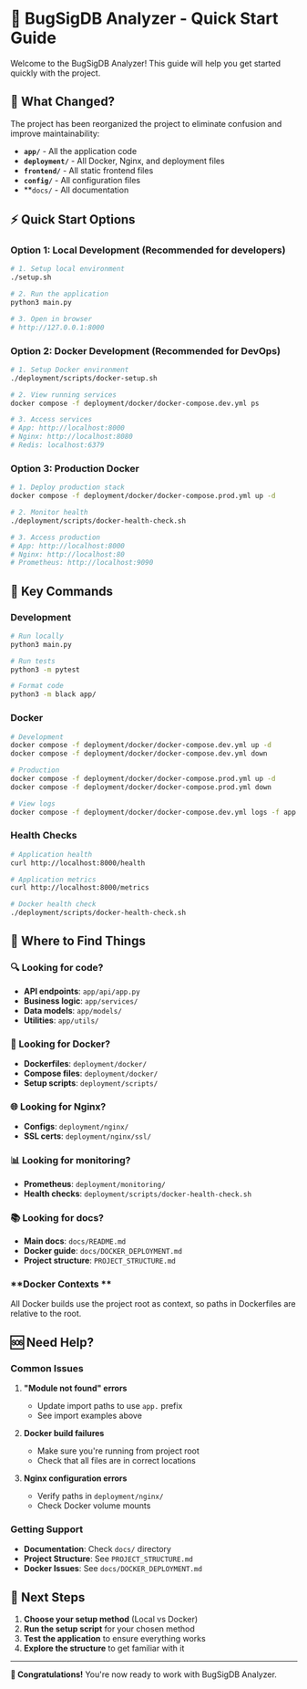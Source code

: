 # 🚀 BugSigDB Analyzer - Quick Start Guide

Welcome to the  BugSigDB Analyzer! This guide will help you get started quickly with the project.

## 📁 **What Changed?**

The project has been reorganized the project to eliminate confusion and improve maintainability:

- **`app/`** - All the application code
- **`deployment/`** - All Docker, Nginx, and deployment files
- **`frontend/`** - All static frontend files
- **`config/`** - All configuration files
- **`docs/` - All documentation

## ⚡ **Quick Start Options**

### **Option 1: Local Development (Recommended for developers)**
```bash
# 1. Setup local environment
./setup.sh

# 2. Run the application
python3 main.py

# 3. Open in browser
# http://127.0.0.1:8000
```

### **Option 2: Docker Development (Recommended for DevOps)**
```bash
# 1. Setup Docker environment
./deployment/scripts/docker-setup.sh

# 2. View running services
docker compose -f deployment/docker/docker-compose.dev.yml ps

# 3. Access services
# App: http://localhost:8000
# Nginx: http://localhost:8080
# Redis: localhost:6379
```

### **Option 3: Production Docker**
```bash
# 1. Deploy production stack
docker compose -f deployment/docker/docker-compose.prod.yml up -d

# 2. Monitor health
./deployment/scripts/docker-health-check.sh

# 3. Access production
# App: http://localhost:8000
# Nginx: http://localhost:80
# Prometheus: http://localhost:9090
```

## 🔧 **Key Commands**

### **Development**
```bash
# Run locally
python3 main.py

# Run tests
python3 -m pytest

# Format code
python3 -m black app/
```

### **Docker**
```bash
# Development
docker compose -f deployment/docker/docker-compose.dev.yml up -d
docker compose -f deployment/docker/docker-compose.dev.yml down

# Production
docker compose -f deployment/docker/docker-compose.prod.yml up -d
docker compose -f deployment/docker/docker-compose.prod.yml down

# View logs
docker compose -f deployment/docker/docker-compose.dev.yml logs -f app
```

### **Health Checks**
```bash
# Application health
curl http://localhost:8000/health

# Application metrics
curl http://localhost:8000/metrics

# Docker health check
./deployment/scripts/docker-health-check.sh
```

## 📁 **Where to Find Things**

### **🔍 Looking for code?**
- **API endpoints**: `app/api/app.py`
- **Business logic**: `app/services/`
- **Data models**: `app/models/`
- **Utilities**: `app/utils/`

### **🐳 Looking for Docker?**
- **Dockerfiles**: `deployment/docker/`
- **Compose files**: `deployment/docker/`
- **Setup scripts**: `deployment/scripts/`

### **🌐 Looking for Nginx?**
- **Configs**: `deployment/nginx/`
- **SSL certs**: `deployment/nginx/ssl/`

### **📊 Looking for monitoring?**
- **Prometheus**: `deployment/monitoring/`
- **Health checks**: `deployment/scripts/docker-health-check.sh`

### **📚 Looking for docs?**
- **Main docs**: `docs/README.md`
- **Docker guide**: `docs/DOCKER_DEPLOYMENT.md`
- **Project structure**: `PROJECT_STRUCTURE.md`


### **Docker Contexts **
All Docker builds  use the project root as context, so paths in Dockerfiles are relative to the root.

## 🆘 **Need Help?**

### **Common Issues**

1. **"Module not found" errors**
   - Update import paths to use `app.` prefix
   - See import examples above

2. **Docker build failures**
   - Make sure you're running from project root
   - Check that all files are in correct locations

3. **Nginx configuration errors**
   - Verify paths in `deployment/nginx/`
   - Check Docker volume mounts

### **Getting Support**

- **Documentation**: Check `docs/` directory
- **Project Structure**: See `PROJECT_STRUCTURE.md`
- **Docker Issues**: See `docs/DOCKER_DEPLOYMENT.md`

## 🎯 **Next Steps**

1. **Choose your setup method** (Local vs Docker)
2. **Run the setup script** for your chosen method
3. **Test the application** to ensure everything works
4. **Explore the structure** to get familiar with it

---

**🎉 Congratulations!** You're now ready to work with BugSigDB Analyzer.
